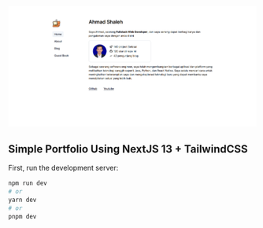 ![Home Screen](https://raw.githubusercontent.com/ahmdsk/SimplePortfolioWeb/main/public/ScreenshootHomeScreen.png "Home Screen")

## Simple Portfolio Using NextJS 13 + TailwindCSS

First, run the development server:

```bash
npm run dev
# or
yarn dev
# or
pnpm dev
```
